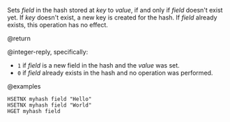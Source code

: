 Sets _field_ in the hash stored at _key_ to _value_, if and only if _field_ doesn't exist yet.
If _key_ doesn't exist, a new key is created for the hash.
If _field_ already exists, this operation has no effect.

@return

@integer-reply, specifically:

* `1` if _field_ is a new field in the hash and the _value_ was set.
* `0` if _field_ already exists in the hash and no operation was performed.

@examples

```cli
HSETNX myhash field "Hello"
HSETNX myhash field "World"
HGET myhash field
```
